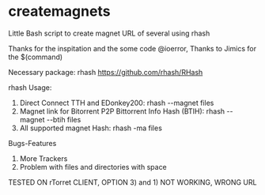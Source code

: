createmagnets
=============

Little Bash script to create magnet URL of several using rhash

Thanks for the inspitation and the some code @ioerror,
Thanks to Jimics for the $(command)

Necessary package: rhash https://github.com/rhash/RHash

rhash Usage: 
1) Direct Connect TTH and EDonkey200: rhash --magnet files
2) Magnet link for Bitorrent P2P Bittorrent Info Hash (BTIH): rhash --magnet --btih files 
3) All supported magnet Hash: rhash -ma files

Bugs-Features
1) More Trackers
2) Problem with files and directories with space

TESTED ON rTorret CLIENT, OPTION 3) and 1) NOT WORKING, WRONG URL
